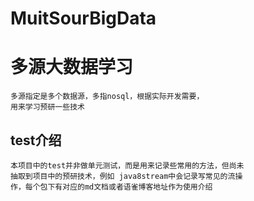 # MuitSourBigData
# 多源大数据学习
    多源指定是多个数据源，多指nosql，根据实际开发需要，
    用来学习预研一些技术

## test介绍
    本项目中的test并非做单元测试，而是用来记录些常用的方法，但尚未
    抽取到项目中的预研技术，例如 java8stream中会记录写常见的流操
    作，每个包下有对应的md文档或者语雀博客地址作为使用介绍